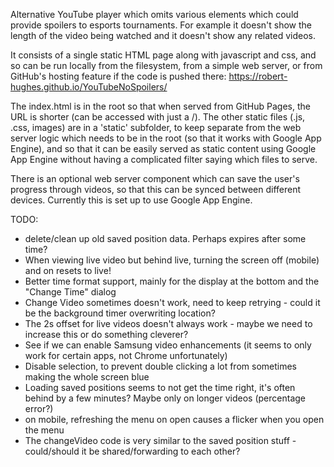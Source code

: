Alternative YouTube player which omits various elements which could provide spoilers to esports tournaments.
For example it doesn't show the length of the video being watched and it doesn't show any related videos.

It consists of a single static HTML page along with javascript and css, and so can be run locally from the filesystem,
from a simple web server, or from GitHub's hosting feature if the code is pushed there: https://robert-hughes.github.io/YouTubeNoSpoilers/

The index.html is in the root so that when served from GitHub Pages, the URL is shorter (can be accessed with just a /). 
The other static files (.js, .css, images) are in a 'static' subfolder, to keep separate from the web
server logic which needs to be in the root (so that it works with Google App Engine), and so that it can be 
easily served as static content using Google App Engine without having a complicated filter saying
which files to serve.

There is an optional web server component which can save the user's progress through videos, so that this can be 
synced between different devices. Currently this is set up to use Google App Engine.

TODO:

* delete/clean up old saved position data. Perhaps expires after some time?
* When viewing live video but behind live, turning the screen off (mobile) and on resets to live!
* Better time format support, mainly for the display at the bottom and the "Change Time" dialog
* Change Video sometimes doesn't work, need to keep retrying - could it be the background timer overwriting location?
* The 2s offset for live videos doesn't always work - maybe we need to increase this or do something cleverer?
* See if we can enable Samsung video enhancements (it seems to only work for certain apps, not Chrome unfortunately)
* Disable selection, to prevent double clicking a lot from sometimes making the whole screen blue
* Loading saved positions seems to not get the time right, it's often behind by a few minutes? Maybe only on longer videos (percentage error?)
* on mobile, refreshing the menu on open causes a flicker when you open the menu
* The changeVideo code is very similar to the saved position stuff - could/should it be shared/forwarding to each other?
